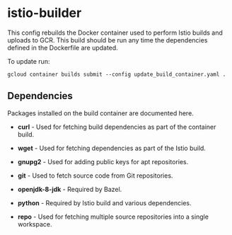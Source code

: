 # istio-builder

This config rebuilds the Docker container used to perform Istio builds and
uploads to GCR.  This build should be run any time the dependencies defined in
the Dockerfile are updated.

To update run:
```
gcloud container builds submit --config update_build_container.yaml .
```

## Dependencies

Packages installed on the build container are documented here.

- **curl** - Used for fetching build dependencies as part of the container
  build.
- **wget** - Used for fetching dependencies as part of the Istio build.
- **gnupg2** - Used for adding public keys for apt repositories.

- **git** - Used to fetch source code from Git repositories.
- **openjdk-8-jdk** - Required by Bazel.
- **python** - Required by Istio build and various dependencies.
- **repo** - Used for fetching multiple source repositories into a single
  workspace.
